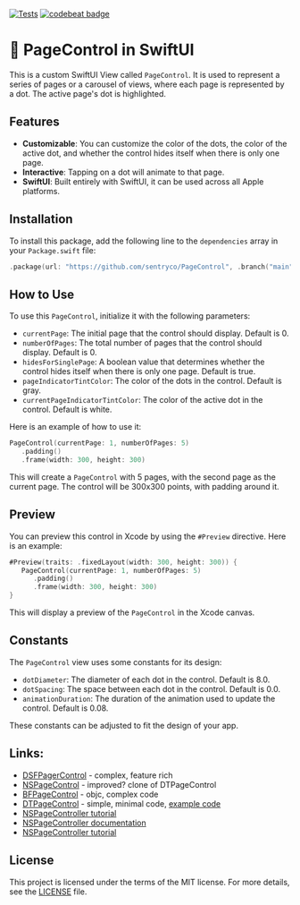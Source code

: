 [![Tests](https://github.com/sentryco/PageControl/actions/workflows/Tests.yml/badge.svg)](https://github.com/sentryco/PageControl/actions/workflows/Tests.yml)
[![codebeat badge](https://codebeat.co/badges/8b4f9e7f-7541-449b-b51e-c90a6bb4d940)](https://codebeat.co/projects/github-com-sentryco-pagecontrol-main)

# 🚥 PageControl in SwiftUI

This is a custom SwiftUI View called `PageControl`. It is used to represent a series of pages or a carousel of views, where each page is represented by a dot. The active page's dot is highlighted.

## Features

- **Customizable**: You can customize the color of the dots, the color of the active dot, and whether the control hides itself when there is only one page.
- **Interactive**: Tapping on a dot will animate to that page.
- **SwiftUI**: Built entirely with SwiftUI, it can be used across all Apple platforms.

## Installation

To install this package, add the following line to the `dependencies` array in your `Package.swift` file:

```swift
.package(url: "https://github.com/sentryco/PageControl", .branch("main"))
```

## How to Use

To use this `PageControl`, initialize it with the following parameters:

- `currentPage`: The initial page that the control should display. Default is 0.
- `numberOfPages`: The total number of pages that the control should display. Default is 0.
- `hidesForSinglePage`: A boolean value that determines whether the control hides itself when there is only one page. Default is true.
- `pageIndicatorTintColor`: The color of the dots in the control. Default is gray.
- `currentPageIndicatorTintColor`: The color of the active dot in the control. Default is white.

Here is an example of how to use it:

```swift
PageControl(currentPage: 1, numberOfPages: 5)
   .padding()
   .frame(width: 300, height: 300)
```

This will create a `PageControl` with 5 pages, with the second page as the current page. The control will be 300x300 points, with padding around it.

## Preview

You can preview this control in Xcode by using the `#Preview` directive. Here is an example:

```swift
#Preview(traits: .fixedLayout(width: 300, height: 300)) {
   PageControl(currentPage: 1, numberOfPages: 5)
      .padding()
      .frame(width: 300, height: 300)
}
```

This will display a preview of the `PageControl` in the Xcode canvas.

## Constants

The `PageControl` view uses some constants for its design:

- `dotDiameter`: The diameter of each dot in the control. Default is 8.0.
- `dotSpacing`: The space between each dot in the control. Default is 0.0.
- `animationDuration`: The duration of the animation used to update the control. Default is 0.08.

These constants can be adjusted to fit the design of your app.

## Links:

- [DSFPagerControl](https://github.com/dagronf/DSFPagerControl) - complex, feature rich
- [NSPageControl](https://github.com/nerd0geek1/NSPageControl) - improved? clone of DTPageControl
- [BFPageControl](https://github.com/bfolder/BFPageControl) - objc, complex code
- [DTPageControl](https://github.com/demianturner/DTPageControl) - simple, minimal code, [example code](https://github.com/demianturner/PageControlExample)
- [NSPageController tutorial](http://www.gamesforgeeks.com/2017/03/using-nspagecontroller/)
- [NSPageController documentation](https://developer.apple.com/documentation/appkit/nspagecontroller)
- [NSPageController tutorial](http://www.gamesforgeeks.com/2017/03/using-nspagecontroller/) 

## License

This project is licensed under the terms of the MIT license. For more details, see the [LICENSE](LICENSE) file.
